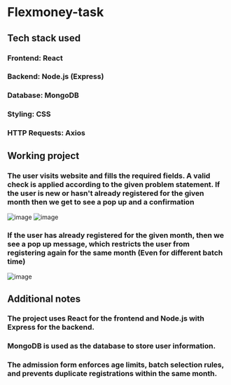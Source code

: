 ﻿# Flexmoney-task

## Tech stack used

### Frontend: React
### Backend: Node.js (Express)
### Database: MongoDB
### Styling: CSS
### HTTP Requests: Axios

## Working project

### The user visits website and fills the required fields. A valid check is applied according to the given problem statement. If the user is new or hasn't already registered for the given month then we get to see a pop up and a confirmation
![image](https://github.com/sibansu/Flexmoney-task/assets/87473469/d994a8d7-d665-4a60-92a7-112f46d51677)
![image](https://github.com/sibansu/Flexmoney-task/assets/87473469/b73ecbce-82f2-4f96-8cf4-d24c17816bd7)


### If the user has already registered for the given month, then we see a pop up message, which restricts the user from registering again for the same month (Even for different batch time)
![image](https://github.com/sibansu/Flexmoney-task/assets/87473469/bdc7ff87-5805-459b-b44b-8e3227a3a26f)


## Additional notes

### The project uses React for the frontend and Node.js with Express for the backend.
### MongoDB is used as the database to store user information.
### The admission form enforces age limits, batch selection rules, and prevents duplicate registrations within the same month.
